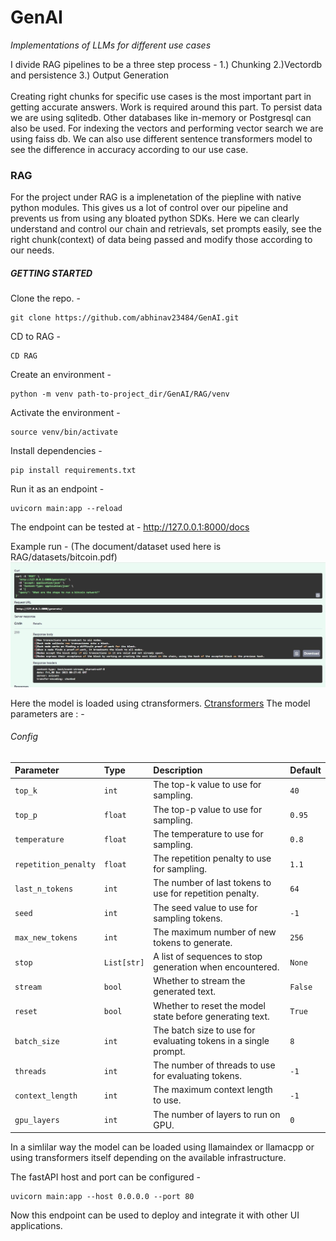 # GenAI
*Implementations of LLMs for different use cases*

I divide RAG pipelines to be a three step process - 1.) Chunking 2.)Vectordb and persistence 3.) Output Generation  \
\
Creating right chunks for specific use cases is the most important part in getting accurate answers. Work is required around this part. To persist data we are using sqlitedb. Other databases like in-memory or Postgresql can also be used. For indexing the vectors and performing vector search we are using faiss db. We can also use different sentence transformers model to see the difference in accuracy according to our use case.

### RAG
For the project under RAG is a implenetation of the piepline with native python modules. This gives us a lot of control over our pipeline and prevents us from using any bloated python SDKs. Here we can clearly understand and control our chain and retrievals, set prompts easily, see the right chunk(context) of data being passed and modify those according to our needs.

##### GETTING STARTED

  Clone the repo. -
  ```
git clone https://github.com/abhinav23484/GenAI.git 
```
CD to RAG -
```
CD RAG
``` 
  Create an environment -
```
python -m venv path-to-project_dir/GenAI/RAG/venv 
```
Activate the environment -
```
source venv/bin/activate 
```
Install dependencies -
```
pip install requirements.txt 
```
Run it as an endpoint -
```
uvicorn main:app --reload 
```
The endpoint can be tested at - http://127.0.0.1:8000/docs 

Example run - (The document/dataset used here is RAG/datasets/bitcoin.pdf)
![Screenshot](RAG/images/example-run-fastAPi-swaggerDoc.jpg)

Here the model is loaded using ctransformers. [Ctransformers](https://github.com/marella/ctransformers)
The model parameters are : -
###### Config

| Parameter            | Type        | Description                                                     | Default |
| :------------------- | :---------- | :-------------------------------------------------------------- | :------ |
| `top_k`              | `int`       | The top-k value to use for sampling.                            | `40`    |
| `top_p`              | `float`     | The top-p value to use for sampling.                            | `0.95`  |
| `temperature`        | `float`     | The temperature to use for sampling.                            | `0.8`   |
| `repetition_penalty` | `float`     | The repetition penalty to use for sampling.                     | `1.1`   |
| `last_n_tokens`      | `int`       | The number of last tokens to use for repetition penalty.        | `64`    |
| `seed`               | `int`       | The seed value to use for sampling tokens.                      | `-1`    |
| `max_new_tokens`     | `int`       | The maximum number of new tokens to generate.                   | `256`   |
| `stop`               | `List[str]` | A list of sequences to stop generation when encountered.        | `None`  |
| `stream`             | `bool`      | Whether to stream the generated text.                           | `False` |
| `reset`              | `bool`      | Whether to reset the model state before generating text.        | `True`  |
| `batch_size`         | `int`       | The batch size to use for evaluating tokens in a single prompt. | `8`     |
| `threads`            | `int`       | The number of threads to use for evaluating tokens.             | `-1`    |
| `context_length`     | `int`       | The maximum context length to use.                              | `-1`    |
| `gpu_layers`         | `int`       | The number of layers to run on GPU.                             | `0`     |

In a simlilar way the model can be loaded using llamaindex or llamacpp or using transformers itself depending on the available infrastructure.

The fastAPI host and port can be configured - 
```
uvicorn main:app --host 0.0.0.0 --port 80
```
Now this endpoint can be used to deploy and integrate it with other UI applications.
